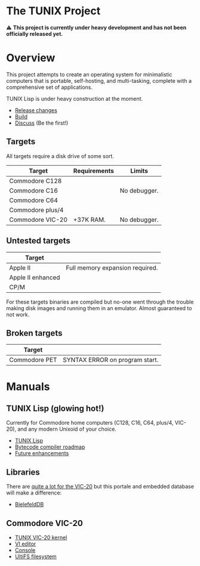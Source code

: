 The TUNIX Project
=================

⚠️ **This project is currently under heavy development and
has not been officially released yet.**

# Overview

This project attempts to create an operating system for
minimalistic computers that is portable, self-hosting, and
multi-tasking, complete with a comprehensive set of
applications.

TUNIX Lisp is under heavy construction at the moment.

* [Release changes](./Changelog.md)
* [Build](BUILD.md)
* [Discuss](https://github.com/SvenMichaelKlose/tunix/discussions)
  (Be the first!)

## Targets

All targets require a disk drive of some sort.

| Target            | Requirements | Limits           |
|-------------------|--------------|------------------|
| Commodore C128    |              |                  |
| Commodore C16     |              | No debugger.     |
| Commodore C64     |              |                  |
| Commodore plus/4  |              |                  |
| Commodore VIC-20  | +37K RAM.    | No debugger.     |

## Untested targets

| Target            |                                     |
|-------------------|-------------------------------------|
| Apple II          | Full memory expansion required.     |
| Apple II enhanced |                                     |
| CP/M              |                                     |

For these targets binaries are compiled but no-one went
through the trouble making disk images and running them in
an emulator.  Almost guaranteed to not work.

## Broken targets

| Target            |                                     |
|-------------------|-------------------------------------|
| Commodore PET     | SYNTAX ERROR on program start.      |

# Manuals

## TUNIX Lisp (glowing hot!)

Currently for Commodore home computers (C128, C16, C64,
plus/4, VIC-20), and any modern Unixoid of your choice.

* [TUNIX Lisp](src/bin/lisp/doc/manual.md)
* [Bytecode compiler roadmap](src/bin/lisp/doc/compiler.md)
* [Future enhancements](src/bin/lisp/doc/future-enhancements.md)

## Libraries

There are [quite a lot for the VIC-20](src/lib/) but this
portale and embedded database will make a difference:

* [BielefeldDB](src/lib/bdb/README.md)

## Commodore VIC-20

* [TUNIX VIC-20 kernel](src/sys/kernel/doc/index.md)
* [VI editor](src/bin/vi/README.md)
* [Console](src/bin/cbm-console/README.md)
* [UltiFS filesystem](src/drv/ultifs/README.md)

